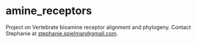 amine_receptors
==============

Project on Vertebrate bioamine receptor alignment and phylogeny. 
Contact Stephanie at stephanie.spielman@gmail.com.


